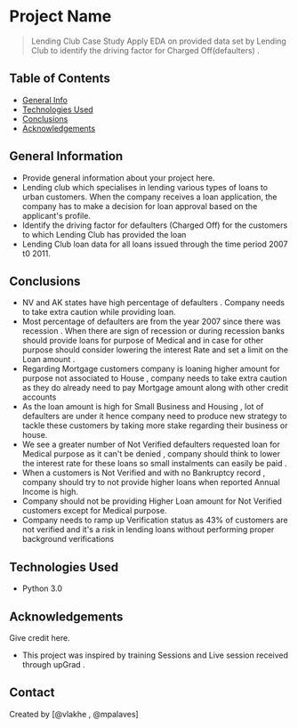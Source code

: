 # Project Name
> Lending Club Case Study
    Apply EDA on provided data set by Lending Club to identify the driving factor for Charged Off(defaulters) . 


## Table of Contents
* [General Info](#general-information)
* [Technologies Used](#technologies-used)
* [Conclusions](#conclusions)
* [Acknowledgements](#acknowledgements)


## General Information
- Provide general information about your project here.
- Lending club which specialises in lending various types of loans to urban customers. When the company receives a loan application, the company has to make a decision for loan approval based on the applicant's profile.
- Identify the driving factor for defaulters (Charged Off) for the customers to which Lending Club has provided the loan
- Lending Club loan data for all loans issued through the time period 2007 t0 2011.



## Conclusions
- NV and AK states have high percentage of defaulters . Company needs to take extra caution while providing loan.
- Most percentage of defaulters are from the year 2007 since there was recession . When there are sign of recession or during recession banks should provide loans for purpose of Medical and in case for other purpose should consider lowering the interest Rate and set a limit on the Loan amount .
- Regarding Mortgage customers company is loaning higher amount for purpose not associated to House , company needs to take extra caution as they do already need to pay Mortgage amount along with other credit accounts 
- As the loan amount is high for Small Business and Housing , lot of defaulters are under it hence company need to produce new strategy to tackle these customers by taking more stake regarding their business or house. 
- We see a greater number of Not Verified defaulters requested loan for Medical purpose as it can't be denied , company should think to lower the interest rate for these loans so small instalments can easily be paid .
- When a customers is Not Verified and with no Bankruptcy record , company should try to not provide higher loans when reported Annual Income is high.
- Company should not be providing Higher Loan amount for Not Verified customers except for Medical purpose.
- Company needs to ramp up Verification status as  43% of customers are not verified and it's a risk in lending loans without performing proper background verifications 


## Technologies Used
- Python 3.0


## Acknowledgements
Give credit here.
- This project was inspired by training Sessions and Live session received through upGrad .


## Contact
Created by [@vlakhe , @mpalaves]